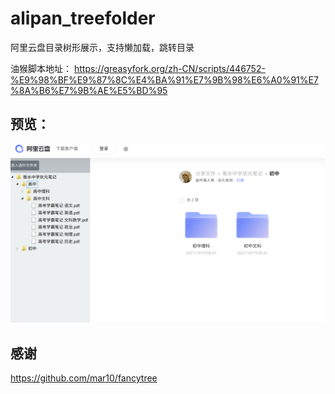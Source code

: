 # alipan_treefolder
阿里云盘目录树形展示，支持懒加载，跳转目录

油猴脚本地址：
https://greasyfork.org/zh-CN/scripts/446752-%E9%98%BF%E9%87%8C%E4%BA%91%E7%9B%98%E6%A0%91%E7%8A%B6%E7%9B%AE%E5%BD%95

## 预览：
![show.png](show.png)

## 感谢
https://github.com/mar10/fancytree